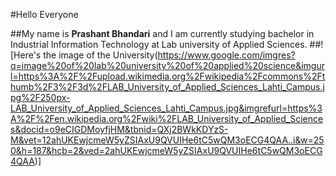 #Hello Everyone

##My name is **Prashant Bhandari** and I am currently studying bachelor in Industrial Information Technology at Lab university of Applied Sciences.
##![Here's the image of the University(https://www.google.com/imgres?q=image%20of%20lab%20university%20of%20applied%20science&imgurl=https%3A%2F%2Fupload.wikimedia.org%2Fwikipedia%2Fcommons%2Fthumb%2F3%2F3d%2FLAB_University_of_Applied_Sciences_Lahti_Campus.jpg%2F250px-LAB_University_of_Applied_Sciences_Lahti_Campus.jpg&imgrefurl=https%3A%2F%2Fen.wikipedia.org%2Fwiki%2FLAB_University_of_Applied_Sciences&docid=o9eCIGDMoyfjHM&tbnid=QXj2BWkKDYzS-M&vet=12ahUKEwjcmeW5yZSIAxU9QVUIHe6tC5wQM3oECG4QAA..i&w=250&h=187&hcb=2&ved=2ahUKEwjcmeW5yZSIAxU9QVUIHe6tC5wQM3oECG4QAA)]
